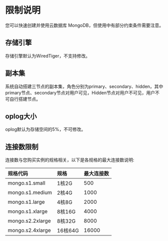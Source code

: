 # 限制说明

您可以快速创建并使用云数据库 MongoDB，但使用中有部分约束条件需要注意。

## 存储引擎
存储引擎默认为WiredTiger，不支持修改。
## 副本集
系统自动搭建三节点的副本集，角色分别为primary、secondary、hidden，其中primary节点、secondary节点对用户可见，Hidden节点对用户不可见，用户不可自行搭建节点。
## oplog大小
oplog默认为存储空间的5%，不可修改。
## 连接数限制
连接数与您购买实例的规格相关，以下是各规格的最大连接数说明:

| 规格代码	| 规格	| 最大连接数 |
| :- | :- | :- |
|mongo.s1.small	|1核2G	|500|
|mongo.s1.medium	|2核4G	|1000|
|mongo.s1.large	|4核8G	|2000|
|mongo.s1.xlarge	|8核16G|	4000|
|mongo.s2.2xlarge	|8核32G|	8000|
|mongo.s2.4xlarge	|16核64G|	16000|
